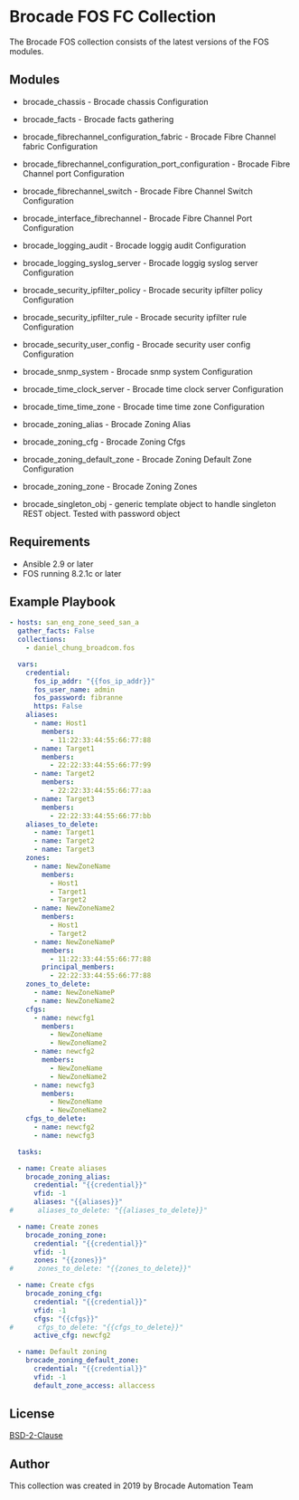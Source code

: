 # Brocade FOS FC Collection

The Brocade FOS collection consists of the latest versions of the FOS modules.

## Modules

- brocade_chassis - Brocade chassis Configuration
- brocade_facts - Brocade facts gathering
- brocade_fibrechannel_configuration_fabric - Brocade Fibre Channel fabric Configuration
- brocade_fibrechannel_configuration_port_configuration - Brocade Fibre Channel port Configuration
- brocade_fibrechannel_switch - Brocade Fibre Channel Switch Configuration
- brocade_interface_fibrechannel - Brocade Fibre Channel Port Configuration
- brocade_logging_audit - Brocade loggig audit Configuration
- brocade_logging_syslog_server - Brocade loggig syslog server Configuration
- brocade_security_ipfilter_policy - Brocade security ipfilter policy Configuration
- brocade_security_ipfilter_rule - Brocade security ipfilter rule Configuration
- brocade_security_user_config - Brocade security user config Configuration
- brocade_snmp_system - Brocade snmp system Configuration
- brocade_time_clock_server - Brocade time clock server Configuration
- brocade_time_time_zone - Brocade time time zone Configuration
- brocade_zoning_alias - Brocade Zoning Alias
- brocade_zoning_cfg - Brocade Zoning Cfgs
- brocade_zoning_default_zone - Brocade Zoning Default Zone Configuration
- brocade_zoning_zone - Brocade Zoning Zones

- brocade_singleton_obj - generic template object to handle singleton REST object. Tested with password object

## Requirements

- Ansible 2.9 or later
- FOS running 8.2.1c or later

## Example Playbook
```yaml
- hosts: san_eng_zone_seed_san_a
  gather_facts: False
  collections:
    - daniel_chung_broadcom.fos

  vars:
    credential:
      fos_ip_addr: "{{fos_ip_addr}}"
      fos_user_name: admin
      fos_password: fibranne
      https: False
    aliases:
      - name: Host1
        members:
          - 11:22:33:44:55:66:77:88
      - name: Target1
        members:
          - 22:22:33:44:55:66:77:99      
      - name: Target2
        members:
          - 22:22:33:44:55:66:77:aa
      - name: Target3
        members:
          - 22:22:33:44:55:66:77:bb
    aliases_to_delete:
      - name: Target1
      - name: Target2
      - name: Target3
    zones:
      - name: NewZoneName
        members:
          - Host1
          - Target1
          - Target2
      - name: NewZoneName2
        members:
          - Host1
          - Target2
      - name: NewZoneNameP
        members:
          - 11:22:33:44:55:66:77:88
        principal_members:
          - 22:22:33:44:55:66:77:88
    zones_to_delete:
      - name: NewZoneNameP
      - name: NewZoneName2
    cfgs:
      - name: newcfg1
        members:
          - NewZoneName
          - NewZoneName2
      - name: newcfg2
        members:
          - NewZoneName
          - NewZoneName2
      - name: newcfg3
        members:
          - NewZoneName
          - NewZoneName2
    cfgs_to_delete:
      - name: newcfg2
      - name: newcfg3

  tasks:

  - name: Create aliases
    brocade_zoning_alias:
      credential: "{{credential}}"
      vfid: -1
      aliases: "{{aliases}}"
#      aliases_to_delete: "{{aliases_to_delete}}"

  - name: Create zones
    brocade_zoning_zone:
      credential: "{{credential}}"
      vfid: -1
      zones: "{{zones}}"
#      zones_to_delete: "{{zones_to_delete}}"

  - name: Create cfgs
    brocade_zoning_cfg:
      credential: "{{credential}}"
      vfid: -1
      cfgs: "{{cfgs}}"
#      cfgs_to_delete: "{{cfgs_to_delete}}"
      active_cfg: newcfg2

  - name: Default zoning
    brocade_zoning_default_zone:
      credential: "{{credential}}"
      vfid: -1
      default_zone_access: allaccess
```

## License

[BSD-2-Clause](https://directory.fsf.org/wiki?title=License:FreeBSD)

## Author

This collection was created in 2019 by Brocade Automation Team
